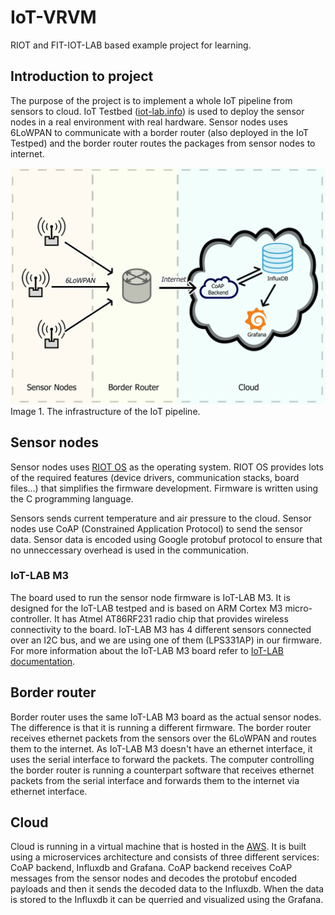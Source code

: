 # IoT-VRVM

RIOT and FIT-IOT-LAB based example project for learning.

## Introduction to project

The purpose of the project is to implement a whole IoT pipeline from sensors to cloud. IoT Testbed ([iot-lab.info](https://iot-lab.info)) is used to deploy the sensor nodes in a real environment with real hardware. Sensor nodes uses 6LoWPAN to communicate with a border router (also deployed in the IoT Testped) and the border router routes the packages from sensor nodes to internet.

![Infrastructure](/images/infrastructure.png)
Image 1. The infrastructure of the IoT pipeline.

## Sensor nodes

Sensor nodes uses [RIOT OS](https://www.riot-os.org/) as the operating system. RIOT OS provides lots of the required features (device drivers, communication stacks, board files...) that simplifies the firmware development. Firmware is written using the C programming language.

Sensors sends current temperature and air pressure to the cloud. Sensor nodes use CoAP (Constrained Application Protocol) to send the sensor data. Sensor data is encoded using Google protobuf protocol to ensure that no unneccessary overhead is used in the communication.

### IoT-LAB M3

The board used to run the sensor node firmware is IoT-LAB M3. It is designed for the IoT-LAB testped and is based on ARM Cortex M3 micro-controller. It has Atmel AT86RF231 radio chip that provides wireless connectivity to the board. IoT-LAB M3 has 4 different sensors connected over an I2C bus, and we are using one of them (LPS331AP) in our firmware. For more information about the IoT-LAB M3 board refer to [IoT-LAB documentation](https://www.iot-lab.info/docs/boards/iot-lab-m3/).

## Border router

Border router uses the same IoT-LAB M3 board as the actual sensor nodes. The difference is that it is running a different firmware. The border router receives ethernet packets from the sensors over the 6LoWPAN and routes them to the internet. As IoT-LAB M3 doesn't have an ethernet interface, it uses the serial interface to forward the packets. The computer controlling the border router is running a counterpart software that receives ethernet packets from the serial interface and forwards them to the internet via ethernet interface.

## Cloud

Cloud is running in a virtual machine that is hosted in the [AWS](https://aws.amazon.com/). It is built using a microservices architecture and consists of three different services: CoAP backend, Influxdb and Grafana. CoAP backend receives CoAP messages from the sensor nodes and decodes the protobuf encoded payloads and then it sends the decoded data to the Influxdb. When the data is stored to the Influxdb it can be querried and visualized using the Grafana.